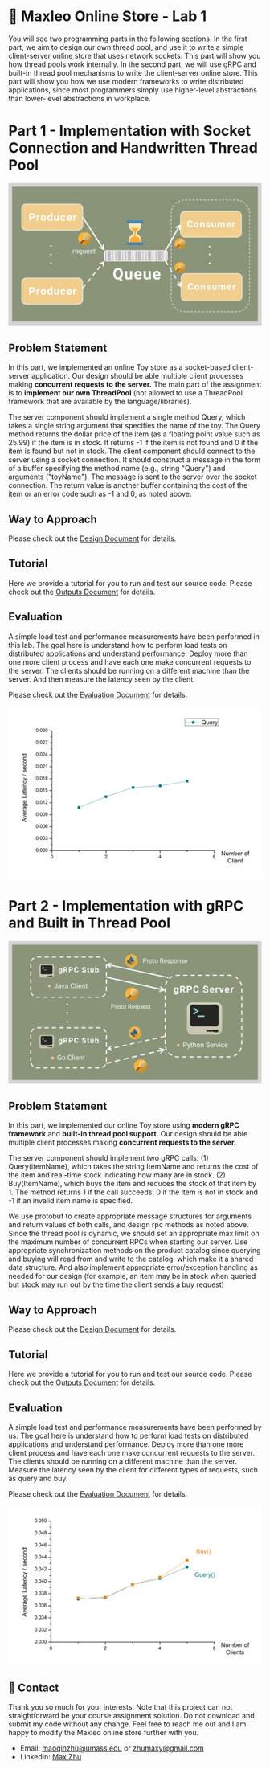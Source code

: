 # :elephant: Maxleo Online Store - Lab 1



You will see two programming parts in the following sections. In the first part, we aim to design our own thread pool, and use it to write a simple client-server online store that uses network sockets. This part will show you how thread pools work internally. In the second part, we will use gRPC and built-in thread pool mechanisms to write the client-server online store. This part will show you how we use modern frameworks to write distributed applications, since most programmers simply use higher-level abstractions than lower-level abstractions in workplace.



# Part 1 - Implementation with Socket Connection and Handwritten Thread Pool



![ProducerConsumer](https://github.com/MaxyZhu75/Maxleo-Online-Store/blob/main/Lab1/summary/figures/part1/ProducerConsumer.jpg)



## Problem Statement



In this part, we implemented an online Toy store as a socket-based client-server application. Our design should be able multiple client processes making **concurrent requests to the server.** The main part of the assignment is to **implement our own ThreadPool** (not allowed to use a ThreadPool framework that are available by the language/libraries).



The server component should implement a single method Query, which takes a single string argument that specifies the name of the toy. The Query method returns the dollar price of the item (as a floating point value such as 25.99) if the item is in stock. It returns -1 if the item is not found and 0 if the item is found but not in stock. The client component should connect to the server using a socket connection. It should construct a message in the form of a buffer specifying the method name (e.g., string "Query") and arguments ("toyName"). The message is sent to the server over the socket connection. The return value is another buffer containing the cost of the item or an error code such as -1 and 0, as noted above.



## Way to Approach



Please check out the [Design Document](https://github.com/MaxyZhu75/Maxleo-Online-Store/blob/main/Lab1/summary/design/design%20document.pdf) for details.



## Tutorial



Here we provide a tutorial for you to run and test our source code. Please check out the [Outputs Document](https://github.com/MaxyZhu75/Maxleo-Online-Store/blob/main/Lab1/summary/outputs/output.pdf) for details.



## Evaluation



A simple load test and performance measurements have been performed in this lab. The goal here is understand how to perform load tests on distributed applications and understand performance. Deploy more than one more client process and have each one make concurrent requests to the server. The clients should be running on a different machine than the server. And then measure the latency seen by the client.



Please check out the [Evaluation Document](https://github.com/MaxyZhu75/Maxleo-Online-Store/blob/main/Lab1/summary/evaluation/evaluation%20document.pdf) for details.



![evaluation](https://github.com/MaxyZhu75/Maxleo-Online-Store/blob/main/Lab1/summary/figures/part1/evaluation.jpg)



# Part 2 - Implementation with gRPC and Built in Thread Pool



![gRPC](https://github.com/MaxyZhu75/Maxleo-Online-Store/blob/main/Lab1/summary/figures/part2/gRPC.jpg)



## Problem Statement



In this part, we implemented our online Toy store using **modern gRPC framework** and **built-in thread pool support**. Our design should be able multiple client processes making **concurrent requests to the server.**



The server component should implement two gRPC calls: (1) Query(itemName), which takes the string ItemName and returns the cost of the item and real-time stock indicating how many are in stock. (2) Buy(ItemName), which buys the item and reduces the stock of that item by 1. The method returns 1 if the call succeeds, 0 if the item is not in stock and -1 if an invalid item name is specified.



We use protobuf to create appropriate message structures for arguments and return values of both calls, and design rpc methods as noted above. Since the thread pool is dynamic, we should set an appropriate max limit on the maximum number of concurrent RPCs when starting our server. Use appropriate synchronization methods on the product catalog since querying and buying will read from and write to the catalog, which make it a shared data structure. And also implement appropriate error/exception handling as needed for our design (for example, an item may be in stock when queried but stock may run out by the time the client sends a buy request)



## Way to Approach
Please check out the [Design Document](https://github.com/MaxyZhu75/Maxleo-Online-Store/blob/main/Lab1/summary/design/design%20document.pdf) for details.



## Tutorial
Here we provide a tutorial for you to run and test our source code. Please check out the [Outputs Document](https://github.com/MaxyZhu75/Maxleo-Online-Store/blob/main/Lab1/summary/outputs/output.pdf) for details.



## Evaluation
A simple load test and performance measurements have been performed by us. The goal here is understand how to perform load tests on distributed applications and understand performance. Deploy more than one more client process and have each one make concurrent requests to the server. The clients should be running on a different machine than the server. Measure the latency seen by the client for different types of requests, such as query and buy.



Please check out the [Evaluation Document](https://github.com/MaxyZhu75/Maxleo-Online-Store/blob/main/Lab1/summary/evaluation/evaluation%20document.pdf) for details.



![evaluation](https://github.com/MaxyZhu75/Maxleo-Online-Store/blob/main/Lab1/summary/figures/part2/evaluation.jpg)



## :calling: Contact
Thank you so much for your interests. Note that this project can not straightforward be your course assignment solution. Do not download and submit my code without any change. Feel free to reach me out and I am happy to modify the Maxleo online store further with you.
* Email: maoqinzhu@umass.edu or zhumaxy@gmail.com
* LinkedIn: [Max Zhu](https://www.linkedin.com/in/maoqin-zhu/)
